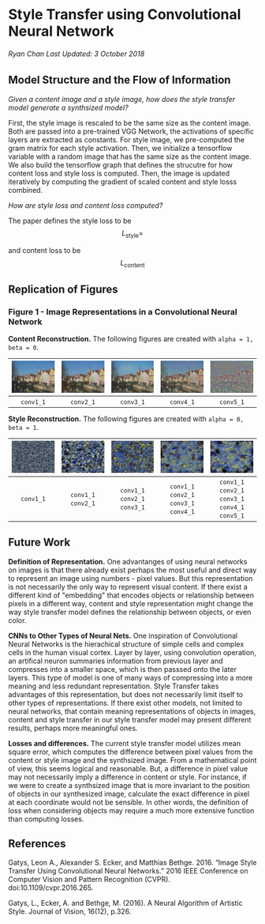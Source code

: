 # Style Transfer using Convolutional Neural Network
###### Ryan Chan Last Updated: 3 October 2018

## Model Structure and the Flow of Information
_Given a content image and a style image, how does the style transfer model generate a synthsized model?_

First, the style image is rescaled to be the same size as the content image. Both are passed into a pre-trained VGG Network, the activations of specific layers are extracted as constants. For style image, we pre-computed the gram matrix for each style activation. Then, we initialize a tensorflow variable with a random image that has the same size as the content image. We also build the tensorflow graph that defines the strucutre for how content loss and style loss is computed. Then, the image is updated iteratively by computing the gradient of scaled content and style losss combined. 

_How are style loss and content loss computed?_

The paper defines the style loss to be $$L_{\text{style}} = $$

and content loss to be $$L_{\text{content}}$$


## Replication of Figures
### Figure 1 - Image Representations in a Convolutional Neural Network

**Content Reconstruction.**
The following figures are created with `alpha = 1, beta = 0`.

|<img src="images/figures/fig1/cont1/022101_20181003step70.jpg" alt="fig1_cont1">|<img src="images/figures/fig1/cont2/023930_20181003step100.jpg" alt="fig1_cont2">|<img src="images/figures/fig1/cont3/030230_20181003step190.jpg" alt="fig1_cont3">|<img src="images/figures/fig1/cont4/033051_20181003step240.jpg" alt="fig1_cont4">|<img src="images/figures/fig1/cont5/042119_20181003step200.jpg" alt="fig1_cont5">|
|:---:|:---:|:---:|:---:|:---:|
|`conv1_1`|`conv2_1`|`conv3_1`|`conv4_1`|`conv5_1`|

**Style Reconstruction.**
The following figures are created with `alpha = 0, beta = 1`.

|<img src="images/figures/fig1/styl1/042820_20181003step40.jpg" alt="fig1_styl1">|<img src="images/figures/fig1/styl2/045500_20181003step230.jpg" alt="fig1_styl2">|<img src="images/figures/fig1/styl3/050610_20181003step90.jpg" alt="fig1_styl3">|<img src="images/figures/fig1/styl4/053418_20181003step280.jpg" alt="fig1_styl4">|<img src="images/figures/fig1/styl5/064833_20181003step690.jpg" alt="fig1_styl5">|
|:---:|:---:|:---:|:---:|:---:|
|`conv1_1`|`conv1_1`<br>`conv2_1`|`conv1_1`<br>`conv2_1`<br>`conv3_1`|`conv1_1`<br>`conv2_1`<br>`conv3_1`<br>`conv4_1`|`conv1_1`<br>`conv2_1`<br>`conv3_1`<br>`conv4_1`<br>`conv5_1`|


## Future Work
**Definition of Representation.** One advantanges of using neural networks on images is that there already exist perhaps the most useful and direct way to represent an image using numbers - pixel values. But this representation is not necessarily the only way to represent visual content. If there exist a different kind of "embedding" that encodes objects or relationship between pixels in a different way, content and style representation might change the way style transfer model defines the relationship between objects, or even color. 

**CNNs to Other Types of Neural Nets.** One inspiration of Convolutional Neural Networks is the hierachical structure of simple cells and complex cells in the human visual cortex. Layer by layer, using convolution operation, an artifical neuron summaries information from previous layer and compresses into a smaller space, which is then passsed onto the later layers. This type of model is one of many ways of compressing into a more meaning and less redundant representation. Style Transfer takes advantages of this representation, but does not necessarily limit itself to other types of representations. If there exist other models, not limited to neural networks, that contain meaning representations of objects in images, content and style transfer in our style transfer model may present different results, perhaps more meaningful ones.

**Losses and differences.** The current style transfer model utilizes mean square error, which computes the difference between pixel values from the content or style image and the synthsized image. From a mathematical point of view, this seems logical and reasonable. But, a difference in pixel value may not necessarily imply a difference in content or style. For instance, if we were to create a synthsized image that is more invariant to the position of objects in our synthesized image, calculate the exact difference in pixel at each coordinate would not be sensible. In other words, the definition of loss when considering objects may require a much more extensive function than computing losses. 



## References
Gatys, Leon A., Alexander S. Ecker, and Matthias Bethge. 2016. “Image Style Transfer Using Convolutional Neural Networks.” 2016 IEEE Conference on Computer Vision and Pattern Recognition (CVPR). doi:10.1109/cvpr.2016.265.

Gatys, L., Ecker, A. and Bethge, M. (2016). A Neural Algorithm of Artistic Style. Journal of Vision, 16(12), p.326.